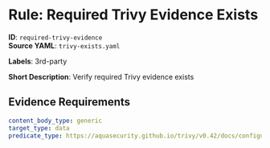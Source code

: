 # Rule: Required Trivy Evidence Exists

**ID**: `required-trivy-evidence`  
**Source YAML**: `trivy-exists.yaml`  

**Labels**: 3rd-party

**Short Description**: Verify required Trivy evidence exists

## Evidence Requirements

```yaml
content_body_type: generic
target_type: data
predicate_type: https://aquasecurity.github.io/trivy/v0.42/docs/configuration/reporting/#json
```
